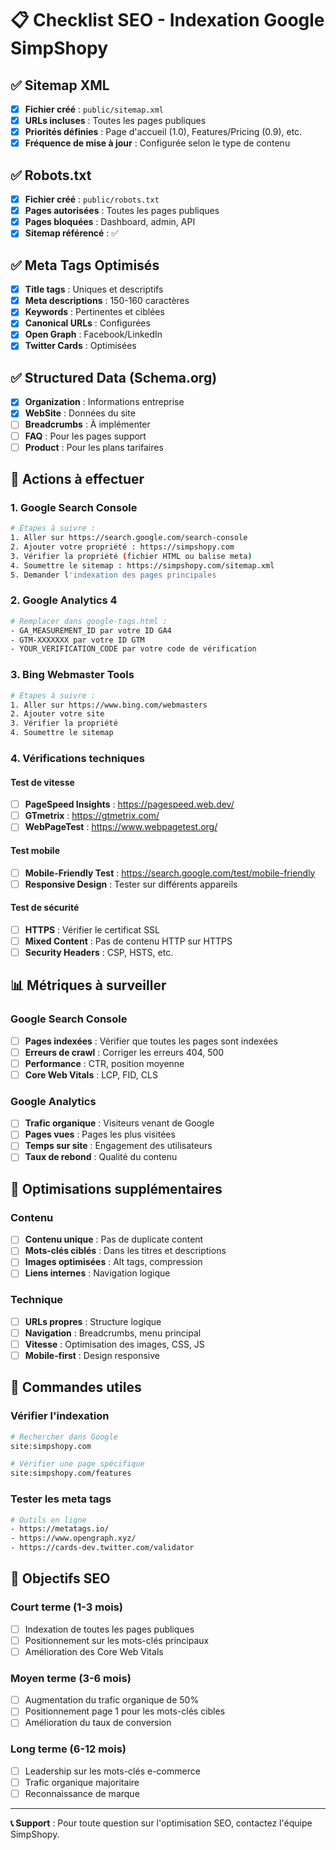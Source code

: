 # 📋 Checklist SEO - Indexation Google SimpShopy

## ✅ **Sitemap XML**
- [x] **Fichier créé** : `public/sitemap.xml`
- [x] **URLs incluses** : Toutes les pages publiques
- [x] **Priorités définies** : Page d'accueil (1.0), Features/Pricing (0.9), etc.
- [x] **Fréquence de mise à jour** : Configurée selon le type de contenu

## ✅ **Robots.txt**
- [x] **Fichier créé** : `public/robots.txt`
- [x] **Pages autorisées** : Toutes les pages publiques
- [x] **Pages bloquées** : Dashboard, admin, API
- [x] **Sitemap référencé** : ✅

## ✅ **Meta Tags Optimisés**
- [x] **Title tags** : Uniques et descriptifs
- [x] **Meta descriptions** : 150-160 caractères
- [x] **Keywords** : Pertinentes et ciblées
- [x] **Canonical URLs** : Configurées
- [x] **Open Graph** : Facebook/LinkedIn
- [x] **Twitter Cards** : Optimisées

## ✅ **Structured Data (Schema.org)**
- [x] **Organization** : Informations entreprise
- [x] **WebSite** : Données du site
- [ ] **Breadcrumbs** : À implémenter
- [ ] **FAQ** : Pour les pages support
- [ ] **Product** : Pour les plans tarifaires

## 🔧 **Actions à effectuer**

### 1. **Google Search Console**
```bash
# Étapes à suivre :
1. Aller sur https://search.google.com/search-console
2. Ajouter votre propriété : https://simpshopy.com
3. Vérifier la propriété (fichier HTML ou balise meta)
4. Soumettre le sitemap : https://simpshopy.com/sitemap.xml
5. Demander l'indexation des pages principales
```

### 2. **Google Analytics 4**
```bash
# Remplacer dans google-tags.html :
- GA_MEASUREMENT_ID par votre ID GA4
- GTM-XXXXXXX par votre ID GTM
- YOUR_VERIFICATION_CODE par votre code de vérification
```

### 3. **Bing Webmaster Tools**
```bash
# Étapes à suivre :
1. Aller sur https://www.bing.com/webmasters
2. Ajouter votre site
3. Vérifier la propriété
4. Soumettre le sitemap
```

### 4. **Vérifications techniques**

#### **Test de vitesse**
- [ ] **PageSpeed Insights** : https://pagespeed.web.dev/
- [ ] **GTmetrix** : https://gtmetrix.com/
- [ ] **WebPageTest** : https://www.webpagetest.org/

#### **Test mobile**
- [ ] **Mobile-Friendly Test** : https://search.google.com/test/mobile-friendly
- [ ] **Responsive Design** : Tester sur différents appareils

#### **Test de sécurité**
- [ ] **HTTPS** : Vérifier le certificat SSL
- [ ] **Mixed Content** : Pas de contenu HTTP sur HTTPS
- [ ] **Security Headers** : CSP, HSTS, etc.

## 📊 **Métriques à surveiller**

### **Google Search Console**
- [ ] **Pages indexées** : Vérifier que toutes les pages sont indexées
- [ ] **Erreurs de crawl** : Corriger les erreurs 404, 500
- [ ] **Performance** : CTR, position moyenne
- [ ] **Core Web Vitals** : LCP, FID, CLS

### **Google Analytics**
- [ ] **Trafic organique** : Visiteurs venant de Google
- [ ] **Pages vues** : Pages les plus visitées
- [ ] **Temps sur site** : Engagement des utilisateurs
- [ ] **Taux de rebond** : Qualité du contenu

## 🚀 **Optimisations supplémentaires**

### **Contenu**
- [ ] **Contenu unique** : Pas de duplicate content
- [ ] **Mots-clés ciblés** : Dans les titres et descriptions
- [ ] **Images optimisées** : Alt tags, compression
- [ ] **Liens internes** : Navigation logique

### **Technique**
- [ ] **URLs propres** : Structure logique
- [ ] **Navigation** : Breadcrumbs, menu principal
- [ ] **Vitesse** : Optimisation des images, CSS, JS
- [ ] **Mobile-first** : Design responsive

## 📝 **Commandes utiles**

### **Vérifier l'indexation**
```bash
# Rechercher dans Google
site:simpshopy.com

# Vérifier une page spécifique
site:simpshopy.com/features
```

### **Tester les meta tags**
```bash
# Outils en ligne
- https://metatags.io/
- https://www.opengraph.xyz/
- https://cards-dev.twitter.com/validator
```

## 🎯 **Objectifs SEO**

### **Court terme (1-3 mois)**
- [ ] Indexation de toutes les pages publiques
- [ ] Positionnement sur les mots-clés principaux
- [ ] Amélioration des Core Web Vitals

### **Moyen terme (3-6 mois)**
- [ ] Augmentation du trafic organique de 50%
- [ ] Positionnement page 1 pour les mots-clés cibles
- [ ] Amélioration du taux de conversion

### **Long terme (6-12 mois)**
- [ ] Leadership sur les mots-clés e-commerce
- [ ] Trafic organique majoritaire
- [ ] Reconnaissance de marque

---

**📞 Support** : Pour toute question sur l'optimisation SEO, contactez l'équipe SimpShopy.

